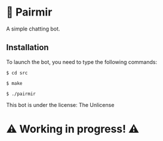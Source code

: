 # 🤖 Pairmir
A simple chatting bot.

## Installation

To launch the bot, you need to type the following commands:

``$ cd src``

``$ make``

``$ ./pairmir``

This bot is under the license: The Unlicense

# ⚠ Working in progress! ⚠

